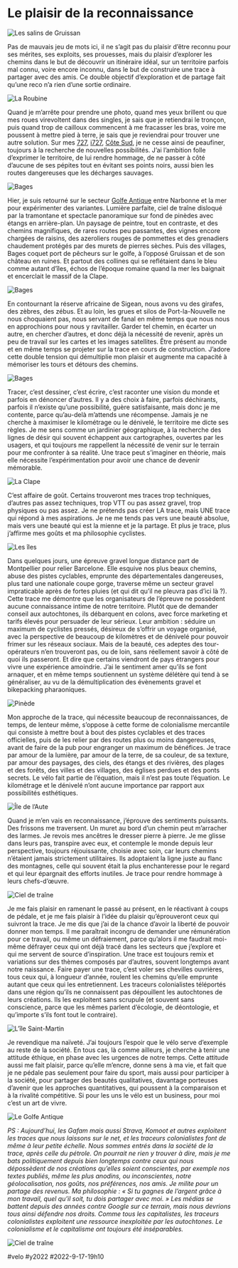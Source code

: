 # Le plaisir de la reconnaissance

![Les salins de Gruissan](_i/IMG_9287.webp)

Pas de mauvais jeu de mots ici, il ne s’agit pas du plaisir d’être reconnu pour ses mérites, ses exploits, ses prouesses, mais du plaisir d’explorer les chemins dans le but de découvrir un itinéraire idéal, sur un territoire parfois mal connu, voire encore inconnu, dans le but de construire une trace à partager avec des amis. Ce double objectif d’exploration et de partage fait qu’une reco n’a rien d’une sortie ordinaire.

![La Roubine](_i/IMG_9186.webp)

Quand je m’arrête pour prendre une photo, quand mes yeux brillent ou que mes roues virevoltent dans des singles, je sais que je retiendrai le tronçon, puis quand trop de cailloux commencent à me fracasser les bras, voire me poussent à mettre pied à terre, je sais que je reviendrai pour trouver une autre solution. Sur mes [727](https://727.tcrouzet.com/727/), [i727](https://727.tcrouzet.com/i727), [Côte Sud](https://727.tcrouzet.com/cote-sud/), je ne cesse ainsi de peaufiner, toujours à la recherche de nouvelles possibilités. J’ai l’ambition folle d’exprimer le territoire, de lui rendre hommage, de ne passer à côté d’aucune de ses pépites tout en évitant ses points noirs, aussi bien les routes dangereuses que les décharges sauvages.

![Bages](_i/IMG_9195.webp)

Hier, je suis retourné sur le secteur [Golfe Antique](https://auderando.fr/dev/grp/grp-sentier-du-golfe-antique/) entre Narbonne et la mer pour expérimenter des variantes. Lumière parfaite, ciel de traîne disloqué par la tramontane et spectacle panoramique sur fond de pinèdes avec étangs en arrière-plan. Un paysage de peintre, tout en contraste, et des chemins magnifiques, de rares routes peu passantes, des vignes encore chargées de raisins, des azeroliers rouges de pommettes et des grenadiers chaudement protégés par des murets de pierres sèches. Puis des villages, Bages coquet port de pêcheurs sur le golfe, à l’opposé Gruissan et de son château en ruines. Et partout des collines qui se reflétaient dans le bleu comme autant d’îles, échos de l’époque romaine quand la mer les baignait et encerclait le massif de la Clape.

![Bages](_i/IMG_9202.webp)

En contournant la réserve africaine de Sigean, nous avons vu des girafes, des zèbres, des zébus. Et au loin, les grues et silos de Port-la-Nouvelle ne nous choquaient pas, nous servant de fanal en même temps que nous nous en approchions pour nous y ravitailler. Garder tel chemin, en écarter un autre, en chercher d’autres, et donc déjà la nécessité de revenir, après un peu de travail sur les cartes et les images satellites. Être présent au monde et en même temps se projeter sur la trace en cours de construction. J’adore cette double tension qui démultiplie mon plaisir et augmente ma capacité à mémoriser les tours et détours des chemins.

![Bages](_i/IMG_9210.webp)

Tracer, c’est dessiner, c’est écrire, c’est raconter une vision du monde et parfois en dénoncer d’autres. Il y a des choix à faire, parfois déchirants, parfois il n’existe qu’une possibilité, guère satisfaisante, mais donc je me contente, parce qu’au-delà m’attends une récompense. Jamais je ne cherche à maximiser le kilométrage ou le dénivelé, le territoire me dicte ses règles. Je me sens comme un jardinier géographique, à la recherche des lignes de désir qui souvent échappent aux cartographes, ouvertes par les usagers, et qui toujours me rappellent la nécessité de venir sur le terrain pour me confronter à sa réalité. Une trace peut s’imaginer en théorie, mais elle nécessite l’expérimentation pour avoir une chance de devenir mémorable.

![La Clape](_i/IMG_9221.webp)

C’est affaire de goût. Certains trouveront mes traces trop techniques, d’autres pas assez techniques, trop VTT ou pas assez gravel, trop physiques ou pas assez. Je ne prétends pas créer LA trace, mais UNE trace qui répond à mes aspirations. Je ne me tends pas vers une beauté absolue, mais vers une beauté qui est la mienne et je la partage. Et plus je trace, plus j’affirme mes goûts et ma philosophie cyclistes.

![Les îles](_i/IMG_9226.webp)

Dans quelques jours, une épreuve gravel longue distance part de Montpellier pour relier Barcelone. Elle esquive nos plus beaux chemins, abuse des pistes cyclables, emprunte des départementales dangereuses, plus tard une nationale coupe gorge, traverse même un secteur gravel impraticable après de fortes pluies (et qui dit qu’il ne pleuvra pas d’ici là ?). Cette trace me démontre que les organisateurs de l’épreuve ne possèdent aucune connaissance intime de notre territoire. Plutôt que de demander conseil aux autochtones, ils débarquent en colons, avec force marketing et tarifs élevés pour persuader de leur sérieux. Leur ambition : séduire un maximum de cyclistes pressés, désireux de s’offrir un voyage organisé, avec la perspective de beaucoup de kilomètres et de dénivelé pour pouvoir frimer sur les réseaux sociaux. Mais de la beauté, ces adeptes des tour-opérateurs n’en trouveront pas, ou de loin, sans réellement savoir à côté de quoi ils passeront. Et dire que certains viendront de pays étrangers pour vivre une expérience amoindrie. J’ai le sentiment amer qu’ils se font arnaquer, et en même temps soutiennent un système délétère qui tend à se généraliser, au vu de la démultiplication des évènements gravel et bikepacking pharaoniques.

![Pinède](_i/IMG_9235.webp)

Mon approche de la trace, qui nécessite beaucoup de reconnaissances, de temps, de lenteur même, s’oppose à cette forme de colonialisme mercantile qui consiste à mettre bout à bout des pistes cyclables et des traces officielles, puis de les relier par des routes plus ou moins dangereuses, avant de faire de la pub pour engranger un maximum de bénéfices. Je trace par amour de la lumière, par amour de la terre, de sa couleur, de sa texture, par amour des paysages, des ciels, des étangs et des rivières, des plages et des forêts, des villes et des villages, des églises perdues et des ponts secrets. Le vélo fait partie de l’équation, mais il n’est pas toute l’équation. Le kilométrage et le dénivelé n’ont aucune importance par rapport aux possibilités esthétiques.

![Île de l’Aute](_i/IMG_9241.webp)

Quand je m’en vais en reconnaissance, j’éprouve des sentiments puissants. Des frissons me traversent. Un muret au bord d’un chemin peut m’arracher des larmes. Je revois mes ancêtres le dresser pierre à pierre. Je me glisse dans leurs pas, transpire avec eux, et contemple le monde depuis leur perspective, toujours réjouissante, choisie avec soin, car leurs chemins n’étaient jamais strictement utilitaires. Ils adoptaient la ligne juste au flanc des montagnes, celle qui souvent était la plus enchanteresse pour le regard et qui leur épargnait des efforts inutiles. Je trace pour rendre hommage à leurs chefs-d’œuvre.

![Ciel de traîne](_i/IMG_9246.webp)

Je me fais plaisir en ramenant le passé au présent, en le réactivant à coups de pédale, et je me fais plaisir à l’idée du plaisir qu’éprouveront ceux qui suivront la trace. Je me dis que j’ai de la chance d’avoir la liberté de pouvoir donner mon temps. Il me paraîtrait incongru de demander une rémunération pour ce travail, ou même un défraiement, parce qu’alors il me faudrait moi-même défrayer ceux qui ont déjà tracé dans les secteurs que j’explore et qui me servent de source d’inspiration. Une trace est toujours remix et variations sur des thèmes composés par d’autres, souvent longtemps avant notre naissance. Faire payer une trace, c’est voler ses chevilles ouvrières, tous ceux qui, à longueur d’année, roulent les chemins qu’elle emprunte autant que ceux qui les entretiennent. Les traceurs colonialistes téléportés dans une région qu’ils ne connaissent pas dépouillent les autochtones de leurs créations. Ils les exploitent sans scrupule (et souvent sans conscience, parce que les mêmes parlent d’écologie, de déontologie, et qu’importe s’ils font tout le contraire).

![L’île Saint-Martin](_i/IMG_9257.webp)

Je revendique ma naïveté. J’ai toujours l’espoir que le vélo serve d’exemple au reste de la société. En tous cas, là comme ailleurs, je cherche à tenir une attitude éthique, en phase avec les urgences de notre temps. Cette attitude aussi me fait plaisir, parce qu’elle m’encre, donne sens à ma vie, et fait que je ne pédale pas seulement pour faire du sport, mais aussi pour participer à la société, pour partager des beautés qualitatives, davantage porteuses d’avenir que les approches quantitatives, qui poussent à la comparaison et à la rivalité compétitive. Si pour les uns le vélo est un business, pour moi c’est un art de vivre.

![Le Golfe Antique](_i/IMG_9261.webp)

*PS : Aujourd’hui, les Gafam mais aussi Strava, Komoot et autres exploitent les traces que nous laissons sur le net, et les traceurs colonialistes font de même à leur petite échelle. Nous sommes entrés dans la société de la trace, après celle du pétrole. On pourrait ne rien y trouver à dire, mais je me bats politiquement depuis bien longtemps contre ceux qui nous dépossèdent de nos créations qu’elles soient conscientes, par exemple nos textes publiés, même les plus anodins, ou inconscientes, notre géolocalisation, nos goûts, nos préférences, nos amis. Je milite pour un partage des revenus. Ma philosophie : « Si tu gagnes de l’argent grâce à mon travail, quel qu’il soit, tu dois partager avec moi. » Les médias se battent depuis des années contre Google sur ce terrain, mais nous devrions tous ainsi défendre nos droits. Comme tous les capitalistes, les traceurs colonialistes exploitent une ressource inexploitée par les autochtones. Le colonialisme et le capitalisme ont toujours été inséparables.*

![Ciel de traîne](_i/IMG_9289.webp)

#velo #y2022 #2022-9-17-19h10
